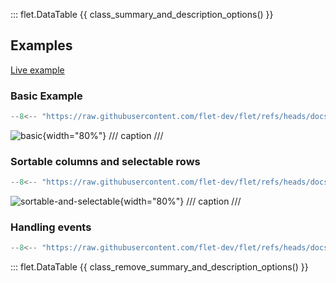 ::: flet.DataTable
{{ class_summary_and_description_options() }}

## Examples

[Live example](https://flet-controls-gallery.fly.dev/layout/datatable)

### Basic Example

```python
--8<-- "https://raw.githubusercontent.com/flet-dev/flet/refs/heads/docs/sdk/python/examples/controls/datatable/basic.py"
```

![basic](https://raw.githubusercontent.com/flet-dev/flet/docs/sdk/python/examples/controls/datatable/media/basic.png){width="80%"}
/// caption
///

### Sortable columns and selectable rows

```python
--8<-- "https://raw.githubusercontent.com/flet-dev/flet/refs/heads/docs/sdk/python/examples/controls/datatable/sortable-and-selectable.py"
```

![sortable-and-selectable](https://raw.githubusercontent.com/flet-dev/flet/docs/sdk/python/examples/controls/datatable/media/sortable-and-selectable.png){width="80%"}
/// caption
///

### Handling events

```python
--8<-- "https://raw.githubusercontent.com/flet-dev/flet/refs/heads/docs/sdk/python/examples/controls/datatable/handling-events.py"
```
::: flet.DataTable
{{ class_remove_summary_and_description_options() }}
